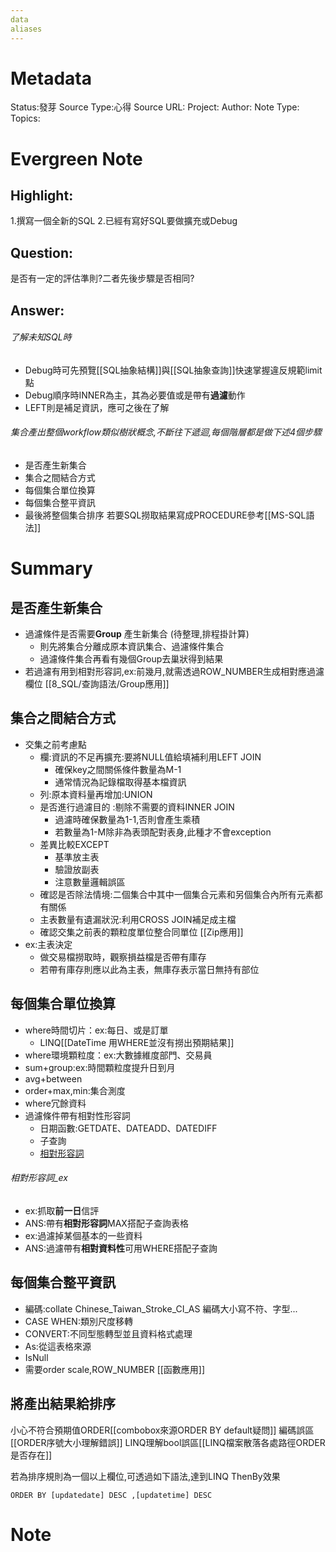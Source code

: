 ```yaml
---
data
aliases
---
```

# Metadata
Status:發芽
Source Type:心得
Source URL:
Project:
Author:
Note Type:
Topics:

# Evergreen Note
## Highlight:
1.撰寫一個全新的SQL
2.已經有寫好SQL要做擴充或Debug
## Question:
是否有一定的評估準則?二者先後步驟是否相同?
## Answer:
###### 了解未知SQL時
- Debug時可先預覽[[SQL抽象結構]]與[[SQL抽象查詢]]快速掌握違反規範limit點
- Debug順序時INNER為主，其為必要值或是帶有**過濾**動作
- LEFT則是補足資訊，應可之後在了解
###### 集合產出整個workflow類似樹狀概念,不斷往下遞迴,每個階層都是做下述4個步驟
  - 是否產生新集合
  - 集合之間結合方式
  - 每個集合單位換算
  - 每個集合整平資訊
- 最後將整個集合排序
若要SQL撈取結果寫成PROCEDURE參考[[MS-SQL語法]]


# Summary
## 是否產生新集合
- 過濾條件是否需要**Group** 產生新集合 (待整理,排程掛計算)
  - 則先將集合分離成原本資訊集合、過濾條件集合
  - 過濾條件集合再看有幾個Group去巢狀得到結果
- 若過濾有用到相對形容詞,ex:前幾月,就需透過ROW_NUMBER生成相對應過濾欄位
[[8_SQL/查詢語法/Group應用]]
## 集合之間結合方式
- 交集之前考慮點
  - 欄:資訊的不足再擴充:要將NULL值給填補利用LEFT JOIN
    - 確保key之間關係條件數量為M-1
    - 通常情況為記錄檔取得基本檔資訊
  - 列:原本資料量再增加:UNION
  - 是否進行過濾目的 :剔除不需要的資料INNER JOIN
    - 過濾時確保數量為1-1,否則會產生乘積
    - 若數量為1-M除非為表頭配對表身,此種才不會exception
  - 差異比較EXCEPT
    - 基準放主表
    - 驗證放副表
    - 注意數量邏輯誤區 
  - 確認是否除法情境:二個集合中其中一個集合元素和另個集合內所有元素都有關係
  - 主表數量有遺漏狀況:利用CROSS JOIN補足成主檔
  - 確認交集之前表的顆粒度單位整合同單位
[[Zip應用]]
- ex:主表決定
  - 做交易檔撈取時，觀察損益檔是否帶有庫存
  - 若帶有庫存則應以此為主表，無庫存表示當日無持有部位

## 每個集合單位換算
- where時間切片：ex:每日、或是訂單
  - LINQ[[DateTime 用WHERE並沒有撈出預期結果]]
- where環境顆粒度：ex:大數據維度部門、交易員
- sum+group:ex:時間顆粒度提升日到月
- avg+between
- order+max,min:集合測度
- where冗餘資料
- 過濾條件帶有相對性形容詞
  - 日期函數:GETDATE、DATEADD、DATEDIFF
  - 子查詢 
  - [相對形容詞](######相對形容詞_ex)
###### 相對形容詞_ex
- ex:抓取**前一日**信評
- ANS:帶有**相對形容詞**MAX搭配子查詢表格
- ex:過濾掉某個基本的一些資料
- ANS:過濾帶有**相對資料性**可用WHERE搭配子查詢
## 每個集合整平資訊
- 編碼:collate Chinese_Taiwan_Stroke_CI_AS 編碼大小寫不符、字型...
- CASE WHEN:類別尺度移轉
- CONVERT:不同型態轉型並且資料格式處理
- As:從這表格來源
- IsNull
- 需要order scale,ROW_NUMBER
[[函數應用]]

## 將產出結果給排序
小心不符合預期值ORDER[[combobox來源ORDER BY default疑問]]
編碼誤區[[ORDER序號大小理解錯誤]]
LINQ理解bool誤區[[LINQ檔案散落各處路徑ORDER是否存在]]

若為排序規則為一個以上欄位,可透過如下語法,達到LINQ ThenBy效果
```
ORDER BY [updatedate] DESC ,[updatetime] DESC
```

# Note


